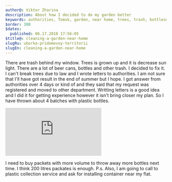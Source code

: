 ```yaml
---
author@: Viktor Zharina
description: About how I decided to do my garden better
keywords: authorities, Tomsk, garden, near home, trees, trash, bottlesm plastic
$order: 308
$dates:
  published: 06.17.2018 17:56:05
$title@: cleaning-a-garden-near-home
slugRu: uborka-pridomovoy-territorii
slugEn: cleaning-a-garden-near-home
---
```

There are trash behind my window. Trees is grown up and it is decrease sun light. There are a lot of beer cans, 
bottles and other trash. I decided to fix it. I can't break trees due to law and I wrote letters to authorities.
I am not sure that I'll have got result in the end of summer but I hope. I got answer from authorities over 
4 days or kind of and they said that my request was registered and moved to other department. Writting letters is 
a good idea and I did it for getting experience however it isn't bring closer my plan. So I have thrown about 4
batches with plastic bottles.
<p>
  <div class"videoWrapper">
    <iframe src="https://www.youtube.com/embed/hoNi8SYkfAM" frameborder="0" allow="autoplay; encrypted-media" allowfullscreen></iframe>
  </div>
</p>

I need to buy packets with more volume to throw away more bottles next time. I think 200 litres packates is enough.
P.s. Also, I am going to call to plastic collection service and ask for installing container near my flat.